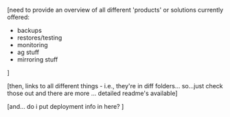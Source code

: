 ﻿
[need to provide an overview of all different 'products' or solutions currently offered:
- backups
- restores/testing
- monitoring
- ag stuff
- mirroring stuff

]

[then, links to all different things - i.e., they're in diff folders... so...just check those out and there are more ... detailed readme's available]

[and... do i put deployment info in here? ]